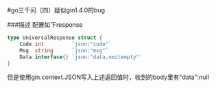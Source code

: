 #go三千问（四）疑似gin1.4.0的bug

###描述
配置如下response
```go
type UniversalResponse struct {
	Code int         `json:"code"`
	Msg  string      `json:"msg"`
	Data interface{} `json:"data,omitempty"`
}
```
但是使用gin.context.JSON写入上述返回值时，收到的body里有"data":null
